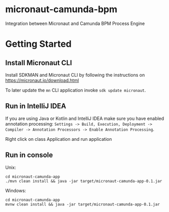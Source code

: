# micronaut-camunda-bpm
Integration between Micronaut and Camunda BPM Process Engine

# Getting Started
## Install Micronaut CLI
Install SDKMAN and Micronaut CLI by following the instructions on https://micronaut.io/download.html

To later update the `mn` CLI application invoke `sdk update micronaut`.

## Run in IntelliJ IDEA
If you are using Java or Kotlin and IntelliJ IDEA make sure you have enabled annotation processing: `Settings -> Build, Execution, Deployment -> Compiler -> Annotation Processors -> Enable Annotation Processing`.

Right click on class Application and run application

## Run in console

Unix:
```
cd micronaut-camunda-app
./mvn clean install && java -jar target/micronaut-camunda-app-0.1.jar
```

Windows:

```
cd micronaut-camunda-app
mvnw clean install && java -jar target/micronaut-camunda-app-0.1.jar
```
